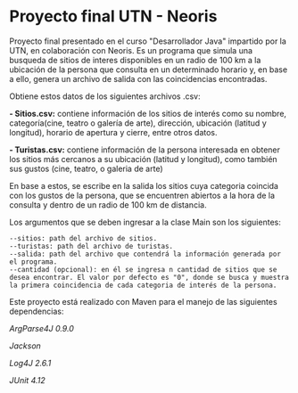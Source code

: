 # Proyecto final UTN - Neoris

Proyecto final presentado en el curso "Desarrollador Java" impartido por la UTN, en colaboración con Neoris.
Es un programa que simula una busqueda de sitios de interes disponibles en un radio de 100 km a la ubicación de la persona que consulta en un determinado horario y, en base a ello, genera un archivo de salida con las coincidencias encontradas.

Obtiene estos datos de los siguientes archivos .csv:

**- Sitios.csv:** contiene información de los sitios de interés como su nombre, categoría(cine, teatro o galería de arte), dirección, ubicación (latitud y longitud), horario de apertura y cierre, entre otros datos.

**- Turistas.csv:** contiene información de la persona interesada en obtener los sitios más cercanos a su ubicación (latitud y longitud), como también sus gustos (cine, teatro, o galeria de arte)

En base a estos, se escribe en la salida los sitios cuya categoria coincida con los gustos de la persona, que se encuentren abiertos a la hora de la consulta y dentro de un radio de 100 km de distancia.

Los argumentos que se deben ingresar a la clase Main son los siguientes:
```
--sitios: path del archivo de sitios.
--turistas: path del archivo de turistas.
--salida: path del archivo que contendrá la información generada por el programa.
--cantidad (opcional): en él se ingresa n cantidad de sitios que se desea encontrar. El valor por defecto es "0", donde se busca y muestra la primera coincidencia de cada categoria de interés de la persona.
```

Este proyecto está realizado con Maven para el manejo de las siguientes dependencias:

_ArgParse4J 0.9.0_

_Jackson_

_Log4J 2.6.1_

_JUnit 4.12_
